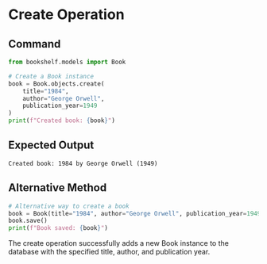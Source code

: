 # Create Operation

## Command
```python
from bookshelf.models import Book

# Create a Book instance
book = Book.objects.create(
    title="1984",
    author="George Orwell", 
    publication_year=1949
)
print(f"Created book: {book}")
```

## Expected Output
```
Created book: 1984 by George Orwell (1949)
```

## Alternative Method
```python
# Alternative way to create a book
book = Book(title="1984", author="George Orwell", publication_year=1949)
book.save()
print(f"Book saved: {book}")
```

The create operation successfully adds a new Book instance to the database with the specified title, author, and publication year.